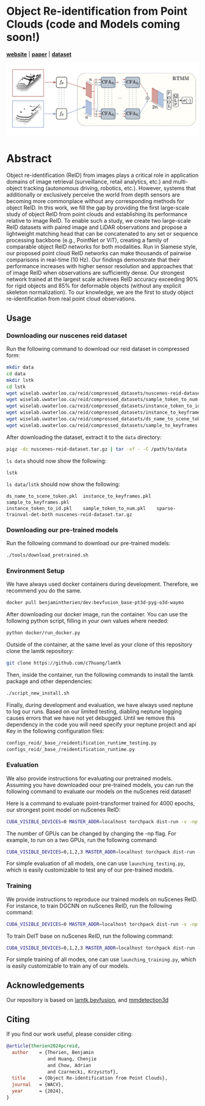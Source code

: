 # Object Re-identification from Point Clouds (code and Models coming soon!)

[**website**](https://github.com/bentherien/point-cloud-reid) | [**paper**](https://arxiv.org/abs/2305.10210) | [**dataset**](https://github.com/bentherien/point-cloud-reid)

![Alt text](rtmm.png "Optional title")


# Abstract
Object re-identification (ReID) from images plays a critical role in application domains of image retrieval (surveillance, retail analytics, etc.) and multi-object tracking (autonomous driving, robotics, etc.). However, systems that additionally or exclusively perceive the world from depth sensors are becoming more commonplace without any corresponding methods for object ReID. In this work, we fill the gap by providing the first large-scale study of object ReID from point clouds and establishing its performance relative to image ReID. To enable such a study, we create two large-scale ReID datasets with paired image and LiDAR observations and propose a lightweight matching head that can be concatenated to any set or sequence processing backbone (e.g., PointNet or ViT), creating a family of comparable object ReID networks for both modalities. Run in Siamese style, our proposed point cloud ReID networks can make thousands of pairwise comparisons in real-time ($10$ Hz). Our findings demonstrate that their performance increases with higher sensor resolution and approaches that of image ReID when observations are sufficiently dense. Our strongest network trained at the largest scale achieves ReID accuracy exceeding $90\%$ for rigid objects and $85\%$ for deformable objects (without any explicit skeleton normalization). To our knowledge, we are the first to study object re-identification from real point cloud observations.


## Usage
### Downloading our nuscenes reid dataset

Run the following command to download our reid dataset in compressed form:

```bash
mkdir data
cd data
mkdir lstk
cd lstk
wget wiselab.uwaterloo.ca/reid/compressed_datasets/nuscenes-reid-dataset.tar.gz
wget wiselab.uwaterloo.ca/reid/compressed_datasets/sample_token_to_num.pkl
wget wiselab.uwaterloo.ca/reid/compressed_datasets/instance_token_to_id.pkl
wget wiselab.uwaterloo.ca/reid/compressed_datasets/instance_to_keyframes.pkl
wget wiselab.uwaterloo.ca/reid/compressed_datasets/ds_name_to_scene_token.pkl
wget wiselab.uwaterloo.ca/reid/compressed_datasets/sample_to_keyframes.pkl
```

After downloading the dataset, extract it to the `data` directory:

```bash
pigz -dc nuscenes-reid-dataset.tar.gz | tar -xf - -C /path/to/data
```

`ls data` should now show the following:
```
lstk
```
`ls data/lstk` should now show the following:
```
ds_name_to_scene_token.pkl  instance_to_keyframes.pkl  sample_to_keyframes.pkl
instance_token_to_id.pkl    sample_token_to_num.pkl    sparse-trainval-det-both nuscenes-reid-dataset.tar.gz
```

### Downloading our pre-trained models

Run the following command to download our pre-trained models:

```bash
./tools/download_pretrained.sh
```

### Environment Setup
We have always used docker containers during development. Therefore, we recommend you do the same.
```bash
docker pull benjamintherien/dev:bevfusion_base-pt3d-pyg-o3d-waymo
```
After downloading our docker image, run the container. You can use the following python script, filling in your own values where needed:
```bash
python docker/run_docker.py
```
Outside of the container, at the same level as your clone of this repository clone the lamtk repository:
```bash
git clone https://github.com/c7huang/lamtk
```
Then, inside the container, run the following commands to install the lamtk package and other dependencies:
```bash
./script_new_install.sh
```
Finally, during development and evaluation, we have always used neptune to log our runs. Based on our limited testing, diabling neptune logging causes errors that we have not yet debugged. Until we remove this dependency in the code you will need specify your neptune project and api Key in the following configuration files:
```bash
configs_reid/_base_/reidentification_runtime_testing.py
configs_reid/_base_/reidentification_runtime.py
```

### Evaluation

We also provide instructions for evaluating our pretrained models. Assuming you have downloaded oour pre-trained models, you can run the following command to evaluate our models on the nuScenes reid dataset!

Here is a command to evaluate point-transformer trained for 4000 epochs, our strongest point model on nuScenes ReID:

```bash
CUDA_VISIBLE_DEVICES=0 MASTER_ADDR=localhost torchpack dist-run -v -np 2 python tools/train.py configs_reid/reid_nuscenes_pts/testing_pts_point-transformer_r_nus_det_500e.py --checkpoint pretrained/nuscenes/pts_point-transformer_r_nus_det_4000e.pth
```
The number of GPUs can be changed by changing the -np flag. For example, to run on a two GPUs, run the following command:
```bash
CUDA_VISIBLE_DEVICES=0,1,2,3 MASTER_ADDR=localhost torchpack dist-run -v -np 4 python tools/train.py configs_reid/reid_nuscenes_pts/testing_pts_point-transformer_r_nus_det_500e.py --checkpoint pretrained/nuscenes/pts_point-transformer_r_nus_det_4000e.pth
```

For simple evaluation of all models, one can use `launching_testing.py`, which is easily customizable to test any of our pre-trained models.

### Training

We provide instructions to reproduce our trained models on nuScenes ReID. For instance, to train DGCNN on nuScenes ReID, run the following command:

```bash
CUDA_VISIBLE_DEVICES=0 MASTER_ADDR=localhost torchpack dist-run -v -np 1 python tools/train.py configs_reid/reid_nuscenes_pts/pts_dgcnn_point-cat_nus_det_4x256_500e.py --seed 66
```
To train DeIT base on nuScenes ReID, run the following command:
```bash
CUDA_VISIBLE_DEVICES=0,1,2,3 MASTER_ADDR=localhost torchpack dist-run -v -np 4 python tools/train.py configs_reid/reid_nuscenes_image/rgb_deit-base_point-cat_pt_nus_det_4x60_200e.py --seed 66
```

For simple training of all modes, one can use `launching_training.py`, which is easily customizable to train any of our models.

## Acknowledgements

Our repository is based on [lamtk](https://github.com/c7huang/lamtk),[bevfusion](https://github.com/mit-han-lab/bevfusion), and [mmdetection3d](https://github.com/open-mmlab/mmdetection3d)



## Citing
If you find our work useful, please consider citing:
```BibTeX
@article{therien2024pcreid,
  author    = {Therien, Benjamin 
               and Huang, Chenjie 
               and Chow, Adrian
               and Czarnecki, Krzysztof},
  title     = {Object Re-identification from Point Clouds},
  journal   = {WACV},
  year      = {2024},
}
```
